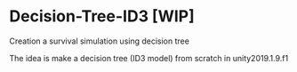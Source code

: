 # Decision-Tree-ID3 [WIP]
 Creation a survival simulation using decision tree

The idea is make a decision tree (ID3 model) from scratch in unity2019.1.9.f1 

